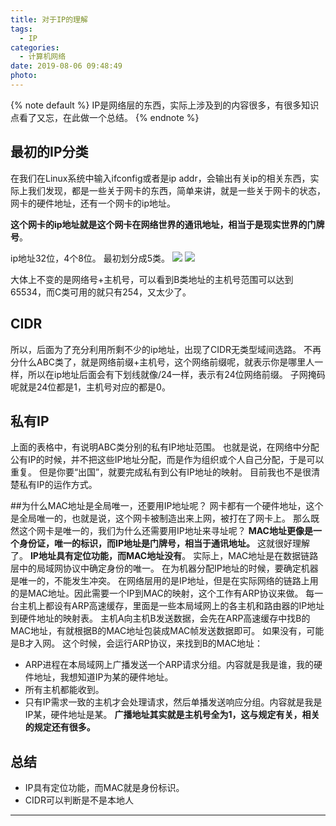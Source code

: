```yaml
---
title: 对于IP的理解
tags:
  - IP
categories:
  - 计算机网络
date: 2019-08-06 09:48:49
photo:
---
```


{% note default %}
IP是网络层的东西，实际上涉及到的内容很多，有很多知识点看了又忘，在此做一个总结。
{% endnote %}

<!-- more -->

## 最初的IP分类
在我们在Linux系统中输入ifconfig或者是ip addr，会输出有关ip的相关东西，实际上我们发现，都是一些关于网卡的东西，简单来讲，就是一些关于网卡的状态，网卡的硬件地址，还有一个网卡的ip地址。

**这个网卡的ip地址就是这个网卡在网络世界的通讯地址，相当于是现实世界的门牌号**。

ip地址32位，4个8位。
最初划分成5类。
<img src="http://rensongwang.gitee.io/my_drawing_bed/IP地址分类.JPG">
<img src="http://rensongwang.gitee.io/my_drawing_bed/ABC类IP地址范围.JPG">

大体上不变的是网络号+主机号，可以看到B类地址的主机号范围可以达到65534，而C类可用的就只有254，又太少了。

## CIDR
所以，后面为了充分利用所剩不少的ip地址，出现了CIDR无类型域间选路。
不再分什么ABC类了，就是网络前缀+主机号，这个网络前缀呢，就表示你是哪里人一样，所以在ip地址后面会有下划线就像/24一样，表示有24位网络前缀。
子网掩码呢就是24位都是1，主机号对应的都是0。

## 私有IP
上面的表格中，有说明ABC类分别的私有IP地址范围。
也就是说，在网络中分配公有IP的时候，并不把这些IP地址分配，而是作为组织或个人自己分配，于是可以重复。
但是你要“出国”，就要完成私有到公有IP地址的映射。
目前我也不是很清楚私有IP的运作方式。

##为什么MAC地址是全局唯一，还要用IP地址呢？
网卡都有一个硬件地址，这个是全局唯一的，也就是说，这个网卡被制造出来上网，被打在了网卡上。
那么既然这个网卡是唯一的，我们为什么还需要用IP地址来寻址呢？
**MAC地址更像是一个身份证，唯一的标识，而IP地址是门牌号，相当于通讯地址。**
这就很好理解了。
**IP地址具有定位功能，而MAC地址没有**。
实际上，MAC地址是在数据链路层中的局域网协议中确定身份的唯一。
在为机器分配IP地址的时候，要确定机器是唯一的，不能发生冲突。
在网络层用的是IP地址，但是在实际网络的链路上用的是MAC地址。因此需要一个IP到MAC的映射，这个工作有ARP协议来做。
每一台主机上都设有ARP高速缓存，里面是一些本局域网上的各主机和路由器的IP地址到硬件地址的映射表。
主机A向主机B发送数据，会先在ARP高速缓存中找B的MAC地址，有就根据B的MAC地址包装成MAC帧发送数据即可。
如果没有，可能是B才入网。
这个时候，会运行ARP协议，来找到B的MAC地址：
- ARP进程在本局域网上广播发送一个ARP请求分组。内容就是我是谁，我的硬件地址，我想知道IP为某的硬件地址。
- 所有主机都能收到。
- 只有IP需求一致的主机才会处理请求，然后单播发送响应分组。内容就是我是IP某，硬件地址是某。
**广播地址其实就是主机号全为1，这与规定有关，相关的规定还有很多。**

## 总结
- IP具有定位功能，而MAC就是身份标识。
- CIDR可以判断是不是本地人














--- 

